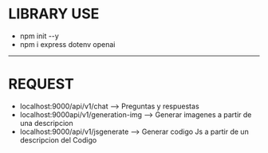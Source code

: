 # LIBRARY USE
- npm init --y
- npm i express dotenv openai

---

# REQUEST

- localhost:9000/api/v1/chat --> Preguntas y respuestas
- localhost:9000api/v1/generation-img --> Generar imagenes a partir de una descripcion
- localhost:9000/api/v1/jsgenerate --> Generar codigo Js a partir de un descripcion del Codigo
